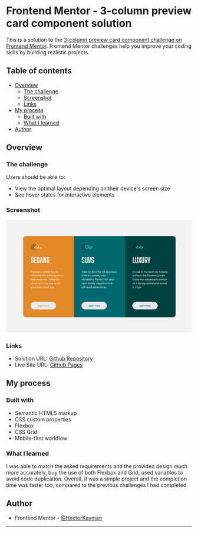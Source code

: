 # Frontend Mentor - 3-column preview card component solution

This is a solution to the [3-column preview card component challenge on Frontend Mentor](https://www.frontendmentor.io/challenges/3column-preview-card-component-pH92eAR2-). Frontend Mentor challenges help you improve your coding skills by building realistic projects.

## Table of contents

- [Overview](#overview)
  - [The challenge](#the-challenge)
  - [Screenshot](#screenshot)
  - [Links](#links)
- [My process](#my-process)
  - [Built with](#built-with)
  - [What I learned](#what-i-learned)
- [Author](#author)

## Overview

### The challenge

Users should be able to:

- View the optimal layout depending on their device's screen size
- See hover states for interactive elements

### Screenshot

![](./screenshots/screenshot.png)

### Links

- Solution URL: [Github Repository](https://github.com/HectorKayman/three-column-preview-card-component)
- Live Site URL: [Github Pages](https://hectorkayman.github.io/three-column-preview-card-component/)

## My process

### Built with

- Semantic HTML5 markup
- CSS custom properties
- Flexbox
- CSS Grid
- Mobile-first workflow

### What I learned

I was able to match the asked requirements and the provided design much more accurately, buy the use of both Flexbox and Grid, used variables to avoid code duplication. Overall, it was a simple project and the completion time was faster too, compared to the previous challenges I had completed.

## Author

- Frontend Mentor - [@HectorKayman](https://www.frontendmentor.io/profile/HectorKayman)

---
